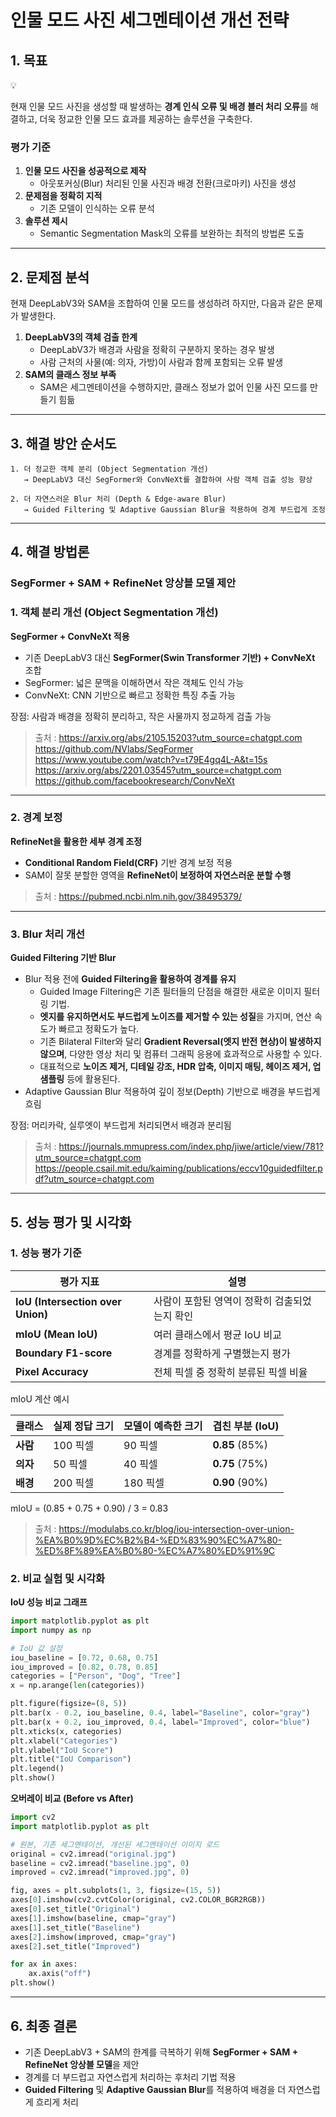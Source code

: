 # 인물 모드 사진 세그멘테이션 개선 전략

## 1. 목표

<aside>
💡

현재 인물 모드 사진을 생성할 때 발생하는 **경계 인식 오류 및 배경 블러 처리 오류**를 해결하고, 더욱 정교한 인물 모드 효과를 제공하는 솔루션을 구축한다.

</aside>

### 평가 기준

1. **인물 모드 사진을 성공적으로 제작**
    - 아웃포커싱(Blur) 처리된 인물 사진과 배경 전환(크로마키) 사진을 생성
2. **문제점을 정확히 지적**
    - 기존 모델이 인식하는 오류 분석
3. **솔루션 제시**
    - Semantic Segmentation Mask의 오류를 보완하는 최적의 방법론 도출

---

## 2. 문제점 분석

현재 DeepLabV3와 SAM을 조합하여 인물 모드를 생성하려 하지만, 다음과 같은 문제가 발생한다.

1. **DeepLabV3의 객체 검출 한계**
    - DeepLabV3가 배경과 사람을 정확히 구분하지 못하는 경우 발생
    - 사람 근처의 사물(예: 의자, 가방)이 사람과 함께 포함되는 오류 발생
2. **SAM의 클래스 정보 부족**
    - SAM은 세그멘테이션을 수행하지만, 클래스 정보가 없어 인물 사진 모드를 만들기 힘듦

---

## 3. 해결 방안 순서도

```
1. 더 정교한 객체 분리 (Object Segmentation 개선)
   → DeepLabV3 대신 SegFormer와 ConvNeXt를 결합하여 사람 객체 검출 성능 향상

2. 더 자연스러운 Blur 처리 (Depth & Edge-aware Blur)
   → Guided Filtering 및 Adaptive Gaussian Blur을 적용하여 경계 부드럽게 조정
```

---

## 4. 해결 방법론

### SegFormer + SAM + RefineNet 앙상블 모델 제안

### **1. 객체 분리 개선 (Object Segmentation 개선)**

**SegFormer + ConvNeXt 적용**

- 기존 DeepLabV3 대신 **SegFormer(Swin Transformer 기반) + ConvNeXt** 조합
- SegFormer: 넓은 문맥을 이해하면서 작은 객체도 인식 가능
- ConvNeXt: CNN 기반으로 빠르고 정확한 특징 추출 가능

장점: 사람과 배경을 정확히 분리하고, 작은 사물까지 정교하게 검출 가능

> 출처 :
https://arxiv.org/abs/2105.15203?utm_source=chatgpt.com
https://github.com/NVlabs/SegFormer
https://www.youtube.com/watch?v=t79E4gq4L-A&t=15s
https://arxiv.org/abs/2201.03545?utm_source=chatgpt.com
https://github.com/facebookresearch/ConvNeXt
> 

---

### **2. 경계 보정**

**RefineNet을 활용한 세부 경계 조정**

- **Conditional Random Field(CRF)** 기반 경계 보정 적용
- SAM이 잘못 분할한 영역을 **RefineNet이 보정하여 자연스러운 분할 수행**

> 출처 : 
https://pubmed.ncbi.nlm.nih.gov/38495379/
> 

---

### **3. Blur 처리 개선**

**Guided Filtering 기반 Blur**

- Blur 적용 전에 **Guided Filtering을 활용하여 경계를 유지**
    - Guided Image Filtering은 기존 필터들의 단점을 해결한 새로운 이미지 필터링 기법.
    - **엣지를 유지하면서도 부드럽게 노이즈를 제거할 수 있는 성질**을 가지며, 연산 속도가 빠르고 정확도가 높다.
    - 기존 Bilateral Filter와 달리 **Gradient Reversal(엣지 반전 현상)이 발생하지 않으며**, 다양한 영상 처리 및 컴퓨터 그래픽 응용에 효과적으로 사용할 수 있다.
    - 대표적으로 **노이즈 제거, 디테일 강조, HDR 압축, 이미지 매팅, 헤이즈 제거, 업샘플링** 등에 활용된다.
- Adaptive Gaussian Blur 적용하여 깊이 정보(Depth) 기반으로 배경을 부드럽게 흐림

 장점: 머리카락, 실루엣이 부드럽게 처리되면서 배경과 분리됨

> 출처 : 
https://journals.mmupress.com/index.php/jiwe/article/view/781?utm_source=chatgpt.com
https://people.csail.mit.edu/kaiming/publications/eccv10guidedfilter.pdf?utm_source=chatgpt.com
> 

---

## 5. 성능 평가 및 시각화

### **1. 성능 평가 기준**

| 평가 지표 | 설명 |
| --- | --- |
| **IoU (Intersection over Union)** | 사람이 포함된 영역이 정확히 검출되었는지 확인 |
| **mIoU (Mean IoU)** | 여러 클래스에서 평균 IoU 비교 |
| **Boundary F1-score** | 경계를 정확하게 구별했는지 평가 |
| **Pixel Accuracy** | 전체 픽셀 중 정확히 분류된 픽셀 비율 |

mIoU 계산 예시

| 클래스 | 실제 정답 크기 | 모델이 예측한 크기 | 겹친 부분 (IoU) |
| --- | --- | --- | --- |
| **사람** | 100 픽셀 | 90 픽셀 | **0.85** (85%) |
| **의자** | 50 픽셀 | 40 픽셀 | **0.75** (75%) |
| **배경** | 200 픽셀 | 180 픽셀 | **0.90** (90%) |

mIoU = (0.85 + 0.75 + 0.90) / 3 = 0.83

> 출처 :
https://modulabs.co.kr/blog/iou-intersection-over-union-%EA%B0%9D%EC%B2%B4-%ED%83%90%EC%A7%80-%ED%8F%89%EA%B0%80-%EC%A7%80%ED%91%9C
> 

### **2. 비교 실험 및 시각화**

**IoU 성능 비교 그래프**

```python
import matplotlib.pyplot as plt
import numpy as np

# IoU 값 설정
iou_baseline = [0.72, 0.68, 0.75]
iou_improved = [0.82, 0.78, 0.85]
categories = ["Person", "Dog", "Tree"]
x = np.arange(len(categories))

plt.figure(figsize=(8, 5))
plt.bar(x - 0.2, iou_baseline, 0.4, label="Baseline", color="gray")
plt.bar(x + 0.2, iou_improved, 0.4, label="Improved", color="blue")
plt.xticks(x, categories)
plt.xlabel("Categories")
plt.ylabel("IoU Score")
plt.title("IoU Comparison")
plt.legend()
plt.show()
```

**오버레이 비교 (Before vs After)**

```python
import cv2
import matplotlib.pyplot as plt

# 원본, 기존 세그멘테이션, 개선된 세그멘테이션 이미지 로드
original = cv2.imread("original.jpg")
baseline = cv2.imread("baseline.jpg", 0)
improved = cv2.imread("improved.jpg", 0)

fig, axes = plt.subplots(1, 3, figsize=(15, 5))
axes[0].imshow(cv2.cvtColor(original, cv2.COLOR_BGR2RGB))
axes[0].set_title("Original")
axes[1].imshow(baseline, cmap="gray")
axes[1].set_title("Baseline")
axes[2].imshow(improved, cmap="gray")
axes[2].set_title("Improved")

for ax in axes:
    ax.axis("off")
plt.show()
```

---

## 6. 최종 결론

- 기존 DeepLabV3 + SAM의 한계를 극복하기 위해 **SegFormer + SAM + RefineNet 앙상블 모델**을 제안
- 경계를 더 부드럽고 자연스럽게 처리하는 후처리 기법 적용
- **Guided Filtering** 및 **Adaptive Gaussian Blur**를 적용하여 배경을 더 자연스럽게 흐리게 처리